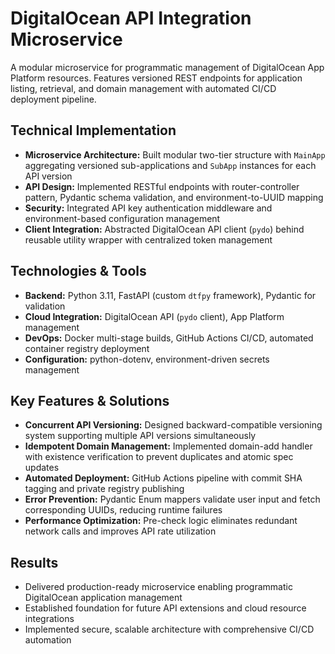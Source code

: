 # DigitalOcean API Integration Microservice

A modular microservice for programmatic management of DigitalOcean App Platform resources. Features versioned REST endpoints for application listing, retrieval, and domain management with automated CI/CD deployment pipeline.

## Technical Implementation

* **Microservice Architecture:** Built modular two-tier structure with `MainApp` aggregating versioned sub-applications and `SubApp` instances for each API version
* **API Design:** Implemented RESTful endpoints with router-controller pattern, Pydantic schema validation, and environment-to-UUID mapping
* **Security:** Integrated API key authentication middleware and environment-based configuration management
* **Client Integration:** Abstracted DigitalOcean API client (`pydo`) behind reusable utility wrapper with centralized token management

## Technologies & Tools

* **Backend:** Python 3.11, FastAPI (custom `dtfpy` framework), Pydantic for validation
* **Cloud Integration:** DigitalOcean API (`pydo` client), App Platform management
* **DevOps:** Docker multi-stage builds, GitHub Actions CI/CD, automated container registry deployment
* **Configuration:** python-dotenv, environment-driven secrets management

## Key Features & Solutions

* **Concurrent API Versioning:** Designed backward-compatible versioning system supporting multiple API versions simultaneously
* **Idempotent Domain Management:** Implemented domain-add handler with existence verification to prevent duplicates and atomic spec updates
* **Automated Deployment:** GitHub Actions pipeline with commit SHA tagging and private registry publishing
* **Error Prevention:** Pydantic Enum mappers validate user input and fetch corresponding UUIDs, reducing runtime failures
* **Performance Optimization:** Pre-check logic eliminates redundant network calls and improves API rate utilization

## Results

* Delivered production-ready microservice enabling programmatic DigitalOcean application management
* Established foundation for future API extensions and cloud resource integrations
* Implemented secure, scalable architecture with comprehensive CI/CD automation
